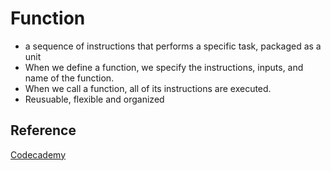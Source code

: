 # Function

- a sequence of instructions that performs a specific task, packaged as a unit
- When we define a function, we specify the instructions, inputs, and name of the function.
- When we call a function, all of its instructions are executed.
- Reusuable, flexible and organized

## Reference

[Codecademy](www.codecademy.com)

